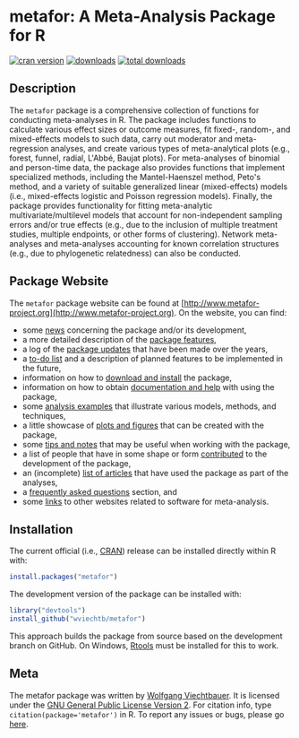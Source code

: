 metafor: A Meta-Analysis Package for R
======================================

[![cran version](http://www.r-pkg.org/badges/version/metafor)](http://cran.rstudio.com/web/packages/metafor)
[![downloads](http://cranlogs.r-pkg.org/badges/metafor)](http://cranlogs.r-pkg.org/badges/metafor)
[![total downloads](http://cranlogs.r-pkg.org/badges/grand-total/metafor)](http://cranlogs.r-pkg.org/badges/grand-total/metafor)

## Description

The `metafor` package is a comprehensive collection of functions for conducting meta-analyses in R. The package includes functions to calculate various effect sizes or outcome measures, fit fixed-, random-, and mixed-effects models to such data, carry out moderator and meta-regression analyses, and create various types of meta-analytical plots (e.g., forest, funnel, radial, L'Abbé, Baujat plots). For meta-analyses of binomial and person-time data, the package also provides functions that implement specialized methods, including the Mantel-Haenszel method, Peto's method, and a variety of suitable generalized linear (mixed-effects) models (i.e., mixed-effects logistic and Poisson regression models). Finally, the package provides functionality for fitting meta-analytic multivariate/multilevel models that account for non-independent sampling errors and/or true effects (e.g., due to the inclusion of multiple treatment studies, multiple endpoints, or other forms of clustering). Network meta-analyses and meta-analyses accounting for known correlation structures (e.g., due to phylogenetic relatedness) can also be conducted.

## Package Website

The `metafor` package website can be found at [http://www.metafor-project.org](http://www.metafor-project.org). On the website, you can find:

* some [news](http://www.metafor-project.org/doku.php/news) concerning the package and/or its development,
* a more detailed description of the [package features](http://www.metafor-project.org/doku.php/features),
* a log of the [package updates](http://www.metafor-project.org/doku.php/updates) that have been made over the years,
* a [to-do list](http://www.metafor-project.org/doku.php/todo) and a description of planned features to be implemented in the future,
* information on how to [download and install](http://www.metafor-project.org/doku.php/installation) the package,
* information on how to obtain [documentation and help](http://www.metafor-project.org/doku.php/help) with using the package,
* some [analysis examples](http://www.metafor-project.org/doku.php/analyses) that illustrate various models, methods, and techniques,
* a little showcase of [plots and figures](http://www.metafor-project.org/doku.php/plots) that can be created with the package,
* some [tips and notes](http://www.metafor-project.org/doku.php/tips) that may be useful when working with the package,
* a list of people that have in some shape or form [contributed](http://www.metafor-project.org/doku.php/contributors) to the development of the package,
* an (incomplete) [list of articles](http://www.metafor-project.org/doku.php/articles) that have used the package as part of the analyses,
* a [frequently asked questions](http://www.metafor-project.org/doku.php/faq) section, and
* some [links](http://www.metafor-project.org/doku.php/links) to other websites related to software for meta-analysis.

## Installation

The current official (i.e., [CRAN](https://cran.r-project.org/package=metafor)) release can be installed directly within R with:
```r
install.packages("metafor")
```

The development version of the package can be installed with:
```r
library("devtools")
install_github("wviechtb/metafor")
```
This approach builds the package from source based on the development branch on GitHub. On Windows, [Rtools](http://cran.r-project.org/bin/windows/Rtools/) must be installed for this to work.

## Meta

The metafor package was written by [Wolfgang Viechtbauer](http://www.wvbauer.com/). It is licensed under the [GNU General Public License Version 2](http://www.gnu.org/licenses/old-licenses/gpl-2.0.txt). For citation info, type `citation(package='metafor')` in R. To report any issues or bugs, please go [here](https://github.com/wviechtb/metafor/issues).
